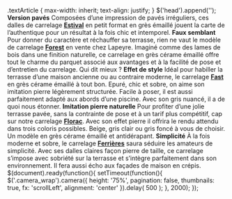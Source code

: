 ##
.textArticle {
max-width: inherit;
text-align: justify;
}
$('head').append('<link rel="stylesheet" href="https://www.lapeyre.fr/img/contrib/freehtml/js/diaporama/css/camera.css" type="text/css" />');
**Version pavés**
Composées d’une impression de pavés irréguliers, ces dalles de carrelage [**Estival**](/carrelage-estival-30-x-60-cm-FPC440225) en petit format en grès émaillé jouent la carte de l’authentique pour un résultat à la fois chic et intemporel.
**Faux semblant**
Pour donner du caractère et réchauffer sa terrasse, rien ne vaut le modèle de carrelage [**Forest**](/carrelage-forest-20-x-80-cm-FPC643159) en vente chez Lapeyre. Imaginé comme des lames de bois dans une finition naturelle, ce carrelage en grès cérame émaillé offre tout le charme du parquet associé aux avantages et à la facilité de pose et d’entretien du carrelage. Qui dit mieux ?
**Effet de style**
Idéal pour habiller la terrasse d’une maison ancienne ou au contraire moderne, le carrelage [**Fast**](/carrelage-fast-34-x-34-cm-FPC643012) en grès cérame émaillé à tout bon. Epuré, chic et sobre, on aime son imitation pierre légèrement structurée. Facile à poser, il est aussi parfaitement adapté aux abords d’une piscine. Avec son gris nuancé, il a de quoi nous étonner.
**Imitation pierre naturelle**
Pour profiter d’une jolie terrasse pavée, sans la contrainte de pose et à un tarif plus compétitif, cap sur notre carrelage [**Florac**](/carrelage-florac-34-x-34-cm-FPC643043). Avec son effet pierre il offrira le rendu attendu dans trois coloris possibles. Beige, gris clair ou gris foncé à vous de choisir. Un modèle en grès cérame émaillé et antidérapant.
**Simplicité**
À la fois moderne et sobre, le carrelage [**Ferrières**](/carrelage-ferrieres-30-x-30-cm-FPC643016) saura séduire les amateurs de simplicité. Avec ses dalles claires façon pierre de taille, ce carrelage s’impose avec sobriété sur la terrasse et s’intègre parfaitement dans son environnement. Il fera aussi écho aux façades de maison en crépis.
$(document).ready(function(){
setTimeout(function(){
$('.camera_wrap').camera({
height: '75%',
pagination: false,
thumbnails: true,
fx: 'scrollLeft',
alignment: 'center'
}).delay( 500 );
}, 2000);
});